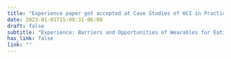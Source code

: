 ```yaml
---
title: "Experience paper got accepted at Case Studies of HCI in Practice (CHI23)"
date: 2023-01-01T15:09:31-06:00
draft: false
subtitle: "Experience: Barriers and Opportunities of Wearables for Eating Research"
has_link: false
link: ""
---
```

